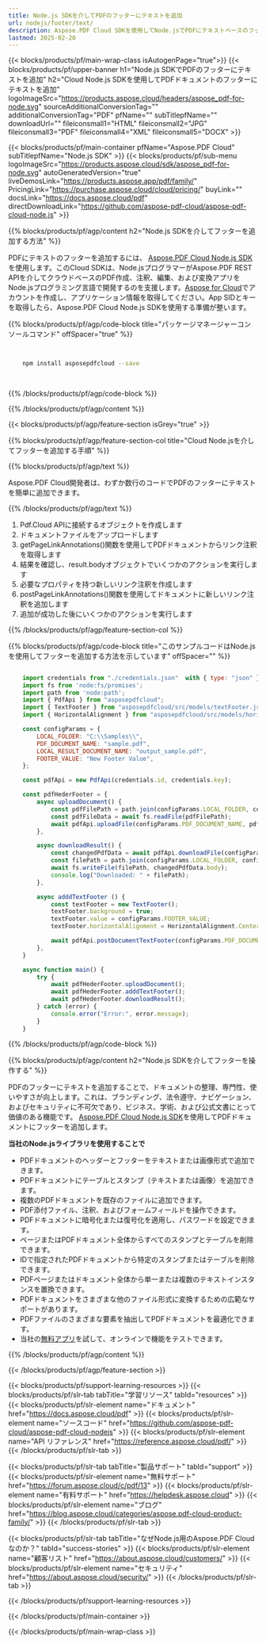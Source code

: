 ```yaml
---
title: Node.js SDKを介してPDFのフッターにテキストを追加
url: nodejs/footer/text/
description: Aspose.PDF Cloud SDKを使用してNode.jsでPDFにテキストベースのフッターを挿入します。
lastmod: 2025-02-20
---
```


{{< blocks/products/pf/main-wrap-class isAutogenPage="true">}}
{{< blocks/products/pf/upper-banner h1="Node.js SDKでPDFのフッターにテキストを追加" h2="Cloud Node.js SDKを使用してPDFドキュメントのフッターにテキストを追加" logoImageSrc="https://products.aspose.cloud/headers/aspose_pdf-for-node.svg" sourceAdditionalConversionTag="" additionalConversionTag="PDF" pfName="" subTitlepfName="" downloadUrl="" fileiconsmall1="HTML" fileiconsmall2="JPG" fileiconsmall3="PDF" fileiconsmall4="XML" fileiconsmall5="DOCX" >}}

{{< blocks/products/pf/main-container pfName="Aspose.PDF Cloud" subTitlepfName="Node.js SDK" >}}
{{< blocks/products/pf/sub-menu logoImageSrc="https://products.aspose.cloud/sdk/aspose_pdf-for-node.svg"
autoGeneratedVersion="true"
liveDemosLink="https://products.aspose.app/pdf/family/" PricingLink="https://purchase.aspose.cloud/cloud/pricing/" buyLink="" docsLink="https://docs.aspose.cloud/pdf"  directDownloadLink="https://github.com/aspose-pdf-cloud/aspose-pdf-cloud-node.js" >}}

{{% blocks/products/pf/agp/content h2="Node.js SDKを介してフッターを追加する方法" %}}

PDFにテキストのフッターを追加するには、
[Aspose.PDF Cloud Node.js SDK](https://products.aspose.cloud/pdf/nodejs/)を使用します。このCloud SDKは、Node.jsプログラマーがAspose.PDF REST APIを介してクラウドベースのPDF作成、注釈、編集、および変換アプリをNode.jsプログラミング言語で開発するのを支援します。[Aspose for Cloud](https://dashboard.aspose.cloud/#/apps)でアカウントを作成し、アプリケーション情報を取得してください。App SIDとキーを取得したら、Aspose.PDF Cloud Node.js SDKを使用する準備が整います。

{{% blocks/products/pf/agp/code-block title="パッケージマネージャーコンソールコマンド" offSpacer="true" %}}

```bash

     
    npm install asposepdfcloud --save
     
     

```

{{% /blocks/products/pf/agp/code-block %}}

{{% /blocks/products/pf/agp/content %}}

{{< blocks/products/pf/agp/feature-section isGrey="true" >}}

{{% blocks/products/pf/agp/feature-section-col title="Cloud Node.jsを介してフッターを追加する手順" %}}

{{% blocks/products/pf/agp/text %}}

Aspose.PDF Cloud開発者は、わずか数行のコードでPDFのフッターにテキストを簡単に追加できます。

{{% /blocks/products/pf/agp/text %}}

1. Pdf.Cloud APIに接続するオブジェクトを作成します
1. ドキュメントファイルをアップロードします
1. getPageLinkAnnotations()関数を使用してPDFドキュメントからリンク注釈を取得します
1. 結果を確認し、result.bodyオブジェクトでいくつかのアクションを実行します
1. 必要なプロパティを持つ新しいリンク注釈を作成します
1. postPageLinkAnnotations()関数を使用してドキュメントに新しいリンク注釈を追加します
1. 追加が成功した後にいくつかのアクションを実行します

{{% /blocks/products/pf/agp/feature-section-col %}}


{{% blocks/products/pf/agp/code-block title="このサンプルコードはNode.jsを使用してフッターを追加する方法を示しています" offSpacer="" %}}

```js

    import credentials from "./credentials.json"  with { type: "json" };
    import fs from 'node:fs/promises';
    import path from 'node:path';
    import { PdfApi } from "asposepdfcloud";
    import { TextFooter } from "asposepdfcloud/src/models/textFooter.js";
    import { HorizontalAlignment } from "asposepdfcloud/src/models/horizontalAlignment.js";

    const configParams = {
        LOCAL_FOLDER: "C:\\Samples\\",
        PDF_DOCUMENT_NAME: "sample.pdf",
        LOCAL_RESULT_DOCUMENT_NAME: "output_sample.pdf",
        FOOTER_VALUE: "New Footer Value",
    };

    const pdfApi = new PdfApi(credentials.id, credentials.key);

    const pdfHederFooter = {
        async uploadDocument() {
            const pdfFilePath = path.join(configParams.LOCAL_FOLDER, configParams.PDF_DOCUMENT_NAME);
            const pdfFileData = await fs.readFile(pdfFilePath);
            await pdfApi.uploadFile(configParams.PDF_DOCUMENT_NAME, pdfFileData);
        },

        async downloadResult() {
            const changedPdfData = await pdfApi.downloadFile(configParams.PDF_DOCUMENT_NAME);
            const filePath = path.join(configParams.LOCAL_FOLDER, configParams.LOCAL_RESULT_DOCUMENT_NAME);
            await fs.writeFile(filePath, changedPdfData.body);
            console.log("Downloaded: " + filePath);
        },

        async adddTextFooter () {
            const textFooter = new TextFooter();
            textFooter.background = true;
            textFooter.value = configParams.FOOTER_VALUE;
            textFooter.horizontalAlignment = HorizontalAlignment.Center;

            await pdfApi.postDocumentTextFooter(configParams.PDF_DOCUMENT_NAME, textFooter);
        },
    }

    async function main() {
        try {
            await pdfHederFooter.uploadDocument();
            await pdfHederFooter.adddTextFooter();
            await pdfHederFooter.downloadResult();
        } catch (error) {
            console.error("Error:", error.message);
        }
    }
```

{{% /blocks/products/pf/agp/code-block %}}

{{% blocks/products/pf/agp/content h2="Node.js SDKを介してフッターを操作する" %}}

PDFのフッターにテキストを追加することで、ドキュメントの整理、専門性、使いやすさが向上します。これは、ブランディング、法令遵守、ナビゲーション、およびセキュリティに不可欠であり、ビジネス、学術、および公式文書にとって価値のある機能です。
[Aspose.PDF Cloud Node.js SDK](https://products.aspose.cloud/pdf/nodejs/)を使用してPDFドキュメントにフッターを追加します。

**当社のNode.jsライブラリを使用することで**

+ PDFドキュメントのヘッダーとフッターをテキストまたは画像形式で追加できます。
+ PDFドキュメントにテーブルとスタンプ（テキストまたは画像）を追加できます。
+ 複数のPDFドキュメントを既存のファイルに追加できます。
+ PDF添付ファイル、注釈、およびフォームフィールドを操作できます。
+ PDFドキュメントに暗号化または復号化を適用し、パスワードを設定できます。
+ ページまたはPDFドキュメント全体からすべてのスタンプとテーブルを削除できます。
+ IDで指定されたPDFドキュメントから特定のスタンプまたはテーブルを削除できます。
+ PDFページまたはドキュメント全体から単一または複数のテキストインスタンスを置換できます。
+ PDFドキュメントをさまざまな他のファイル形式に変換するための広範なサポートがあります。
+ PDFファイルのさまざまな要素を抽出してPDFドキュメントを最適化できます。
+ 当社の[無料アプリ](https://products.aspose.app/pdf/family/)を試して、オンラインで機能をテストできます。

{{% /blocks/products/pf/agp/content %}}

{{< /blocks/products/pf/agp/feature-section >}}

{{< blocks/products/pf/support-learning-resources >}}
{{< blocks/products/pf/slr-tab tabTitle="学習リソース" tabId="resources" >}}
{{< blocks/products/pf/slr-element name="ドキュメント" href="https://docs.aspose.cloud/pdf" >}}
{{< blocks/products/pf/slr-element name="ソースコード" href="https://github.com/aspose-pdf-cloud/aspose-pdf-cloud-nodejs" >}}
{{< blocks/products/pf/slr-element name="API リファレンス" href="https://reference.aspose.cloud/pdf/" >}}
{{< /blocks/products/pf/slr-tab >}}

{{< blocks/products/pf/slr-tab tabTitle="製品サポート" tabId="support" >}}
{{< blocks/products/pf/slr-element name="無料サポート" href="https://forum.aspose.cloud/c/pdf/13" >}}
{{< blocks/products/pf/slr-element name="有料サポート" href="https://helpdesk.aspose.cloud" >}}
{{< blocks/products/pf/slr-element name="ブログ" href="https://blog.aspose.cloud/categories/aspose.pdf-cloud-product-family/" >}}
{{< /blocks/products/pf/slr-tab >}}

{{< blocks/products/pf/slr-tab tabTitle="なぜNode.js用のAspose.PDF Cloudなのか？" tabId="success-stories" >}}
{{< blocks/products/pf/slr-element name="顧客リスト" href="https://about.aspose.cloud/customers/" >}}
{{< blocks/products/pf/slr-element name="セキュリティ" href="https://about.aspose.cloud/security/" >}}
{{< /blocks/products/pf/slr-tab >}}

{{< /blocks/products/pf/support-learning-resources >}}

<!-- aboutfile Ends -->

{{< /blocks/products/pf/main-container >}}

{{< /blocks/products/pf/main-wrap-class >}}



